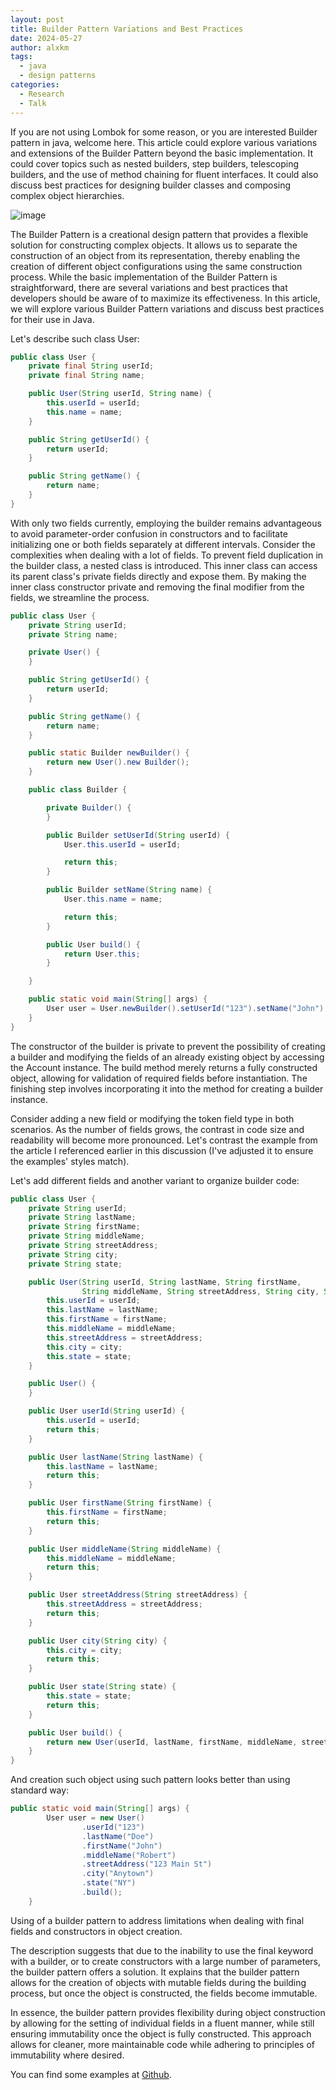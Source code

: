 ```yaml
---
layout: post
title: Builder Pattern Variations and Best Practices
date: 2024-05-27
author: alxkm
tags:
  - java
  - design patterns
categories:
  - Research
  - Talk
---
```


If you are not using Lombok for some reason, or you are interested Builder pattern in java, welcome here. This article could explore various variations and extensions of the Builder Pattern beyond the basic implementation. It could cover topics such as nested builders, step builders, telescoping builders, and the use of method chaining for fluent interfaces. It could also discuss best practices for designing builder classes and composing complex object hierarchies.

![image](/assets/img/builder/title.jpeg)

The Builder Pattern is a creational design pattern that provides a flexible solution for constructing complex objects. It allows us to separate the construction of an object from its representation, thereby enabling the creation of different object configurations using the same construction process. While the basic implementation of the Builder Pattern is straightforward, there are several variations and best practices that developers should be aware of to maximize its effectiveness. In this article, we will explore various Builder Pattern variations and discuss best practices for their use in Java.

Let's describe such class User:

```java
public class User {
    private final String userId;
    private final String name;

    public User(String userId, String name) {
        this.userId = userId;
        this.name = name;
    }

    public String getUserId() {
        return userId;
    }

    public String getName() {
        return name;
    }
}
```

With only two fields currently, employing the builder remains advantageous to avoid parameter-order confusion in constructors and to facilitate initializing one or both fields separately at different intervals. Consider the complexities when dealing with a lot of fields. To prevent field duplication in the builder class, a nested class is introduced. This inner class can access its parent class's private fields directly and expose them. By making the inner class constructor private and removing the final modifier from the fields, we streamline the process.

```java
public class User {
    private String userId;
    private String name;

    private User() {
    }

    public String getUserId() {
        return userId;
    }

    public String getName() {
        return name;
    }

    public static Builder newBuilder() {
        return new User().new Builder();
    }

    public class Builder {

        private Builder() {
        }

        public Builder setUserId(String userId) {
            User.this.userId = userId;

            return this;
        }

        public Builder setName(String name) {
            User.this.name = name;

            return this;
        }

        public User build() {
            return User.this;
        }

    }

    public static void main(String[] args) {
        User user = User.newBuilder().setUserId("123").setName("John").build();
    }
}
```

The constructor of the builder is private to prevent the possibility of creating a builder and modifying the fields of an already existing object by accessing the Account instance. The build method merely returns a fully constructed object, allowing for validation of required fields before instantiation. The finishing step involves incorporating it into the method for creating a builder instance.

Consider adding a new field or modifying the token field type in both scenarios. As the number of fields grows, the contrast in code size and readability will become more pronounced. Let's contrast the example from the article I referenced earlier in this discussion (I've adjusted it to ensure the examples' styles match).

Let's add different fields and another variant to organize builder code:


```java
public class User {
    private String userId;
    private String lastName;
    private String firstName;
    private String middleName;
    private String streetAddress;
    private String city;
    private String state;

    public User(String userId, String lastName, String firstName,
                String middleName, String streetAddress, String city, String state) {
        this.userId = userId;
        this.lastName = lastName;
        this.firstName = firstName;
        this.middleName = middleName;
        this.streetAddress = streetAddress;
        this.city = city;
        this.state = state;
    }

    public User() {
    }

    public User userId(String userId) {
        this.userId = userId;
        return this;
    }

    public User lastName(String lastName) {
        this.lastName = lastName;
        return this;
    }

    public User firstName(String firstName) {
        this.firstName = firstName;
        return this;
    }

    public User middleName(String middleName) {
        this.middleName = middleName;
        return this;
    }

    public User streetAddress(String streetAddress) {
        this.streetAddress = streetAddress;
        return this;
    }

    public User city(String city) {
        this.city = city;
        return this;
    }

    public User state(String state) {
        this.state = state;
        return this;
    }

    public User build() {
        return new User(userId, lastName, firstName, middleName, streetAddress, city, state);
    }
}
```

And creation such object using such pattern looks better than using standard way:

```java
public static void main(String[] args) {
        User user = new User()
                .userId("123")
                .lastName("Doe")
                .firstName("John")
                .middleName("Robert")
                .streetAddress("123 Main St")
                .city("Anytown")
                .state("NY")
                .build();
    }
```

Using of a builder pattern to address limitations when dealing with final fields and constructors in object creation.

The description suggests that due to the inability to use the final keyword with a builder, or to create constructors with a large number of parameters, the builder pattern offers a solution. It explains that the builder pattern allows for the creation of objects with mutable fields during the building process, but once the object is constructed, the fields become immutable.

In essence, the builder pattern provides flexibility during object construction by allowing for the setting of individual fields in a fluent manner, while still ensuring immutability once the object is fully constructed. This approach allows for cleaner, more maintainable code while adhering to principles of immutability where desired.


You can find some examples at [Github](https://github.com/alxkm/articles/tree/master/src/main/java/org/alx/article/_38_builder).
